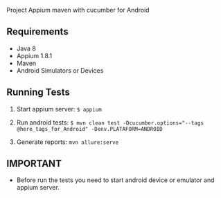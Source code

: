 Project Appium maven with cucumber for Android

## Requirements

* Java 8
* Appium 1.8.1
* Maven
* Android Simulators or Devices

## Running Tests

1. Start appium server: `$ appium` 
	
2. Run android tests: `$ mvn clean test -Dcucumber.options="--tags @here_tags_for_Android" -Denv.PLATAFORM=ANDROID`

3. Generate reports: `mvn allure:serve`

## IMPORTANT

* Before run the tests you need to start android device or emulator and appium server.
